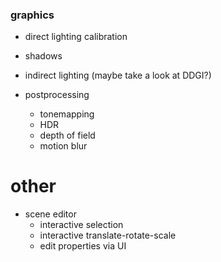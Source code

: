 ### graphics
  - direct lighting calibration
  - shadows

  - indirect lighting
	(maybe take a look at DDGI?)

  - postprocessing
    - tonemapping
	- HDR
	- depth of field
	- motion blur

# other
  - scene editor
    - interactive selection
	- interactive translate-rotate-scale
	- edit properties via UI